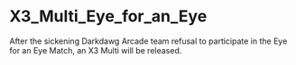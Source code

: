 # X3_Multi_Eye_for_an_Eye
After the sickening Darkdawg Arcade team refusal to participate in the Eye for an Eye Match, an X3 Multi will be released.
